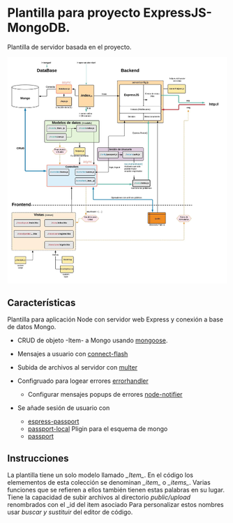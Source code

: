 # Plantilla para proyecto ExpressJS-MongoDB.

Plantilla de servidor basada en el proyecto.


![](src/public/images/App_elements.jpeg)


## Características
Plantilla para aplicación Node con servidor web Express y conexión a base de datos Mongo.
- CRUD de objeto -Item- a Mongo usando [mongoose](https://mongoosejs.com/).
- Mensajes a usuario con [connect-flash](https://github.com/jaredhanson/connect-flash)
- Subida de archivos al servidor con [multer](https://github.com/expressjs/multer)
- Configruado para logear errores [errorhandler](https://www.npmjs.com/package/errorhandler)
  - Configurar mensajes popups de errores [node-notifier](https://www.npmjs.com/package/node-notifier)

- Se añade sesión de usuario con 
  - [espress-passport](https://www.npmjs.com/package/express-passport)
  - [passport-local](https://www.npmjs.com/package/passport-local) Pligin para el esquema de mongo
  - [passport](https://www.npmjs.com/package/passport)


## Instrucciones
La plantilla tiene un solo modelo llamado *\_Item_*.
En el código los elemementos de esta colección se denominan *\_item_* o *\_items_*. Varias funciones que se refieren a ellos también tienen estas palabras en su lugar.
Tiene la capacidad de subir archivos al directorio *public/upload* renombrados con el _id del item asociado
Para personalizar estos nombres usar *buscar y sustituir* del editor de código.


